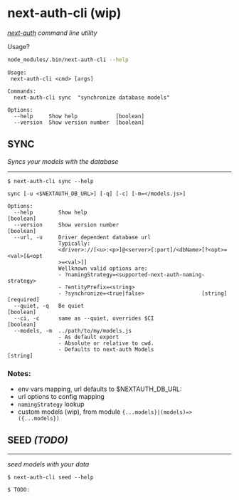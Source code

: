 # next-auth-cli (wip)

_[next-auth](https://next-auth.js.org) command line utility_

Usage?

```bash
node_modules/.bin/next-auth-cli --help
```

```
Usage:
 next-auth-cli <cmd> [args]

Commands:
  next-auth-cli sync  "synchronize database models"

Options:
  --help     Show help            [boolean]  
  --version  Show version number  [boolean]
```

## SYNC

_Syncs your models with the database_

---

```
$ next-auth-cli sync --help
```

```
sync [-u <$NEXTAUTH_DB_URL>] [-q] [-c] [-m=</models.js>]

Options:
  --help        Show help                                              [boolean]
  --version     Show version number                                    [boolean]
  --url, -u     Driver dependent database url
                Typically:
                <driver>://[<u>:<p>]@<server>[:port]/<dbName>[?<opt>=<val>[&<opt
                >=<val>]]
                Wellknown valid options are:
                - ?namingStrategy=<supported-next-auth-naming-strategy>
                - ?entityPrefix=<string>
                - ?synchronize=<true|false>                  [string] [required]
  --quiet, -q   Be quiet                                               [boolean]
  --ci, -c      same as --quiet, overrides $CI                         [boolean]
  --models, -m  ../path/to/my/models.js
                - As default export
                - Absolute or relative to cwd.
                - Defaults to next-auth Models                          [string]
```

### Notes:

- env vars mapping, url defaults to \$NEXTAUTH_DB_URL:
- url options to config mapping
- ```namingStrategy``` lookup
- custom models (wip), from module `{...models}|(models)=>({...models})`

## SEED _(TODO)_

---

_seed models with your data_

```
$ next-auth-cli seed --help
```
```
$ TODO:
```

